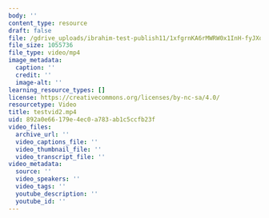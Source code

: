 ```yaml
---
body: ''
content_type: resource
draft: false
file: /gdrive_uploads/ibrahim-test-publish11/1xfgrnKA6rMWRW0x1InH-fyJXqAQc8NAU/testvid2.mp4
file_size: 1055736
file_type: video/mp4
image_metadata:
  caption: ''
  credit: ''
  image-alt: ''
learning_resource_types: []
license: https://creativecommons.org/licenses/by-nc-sa/4.0/
resourcetype: Video
title: testvid2.mp4
uid: 892a0e66-179e-4ec0-a783-ab1c5ccfb23f
video_files:
  archive_url: ''
  video_captions_file: ''
  video_thumbnail_file: ''
  video_transcript_file: ''
video_metadata:
  source: ''
  video_speakers: ''
  video_tags: ''
  youtube_description: ''
  youtube_id: ''
---
```

